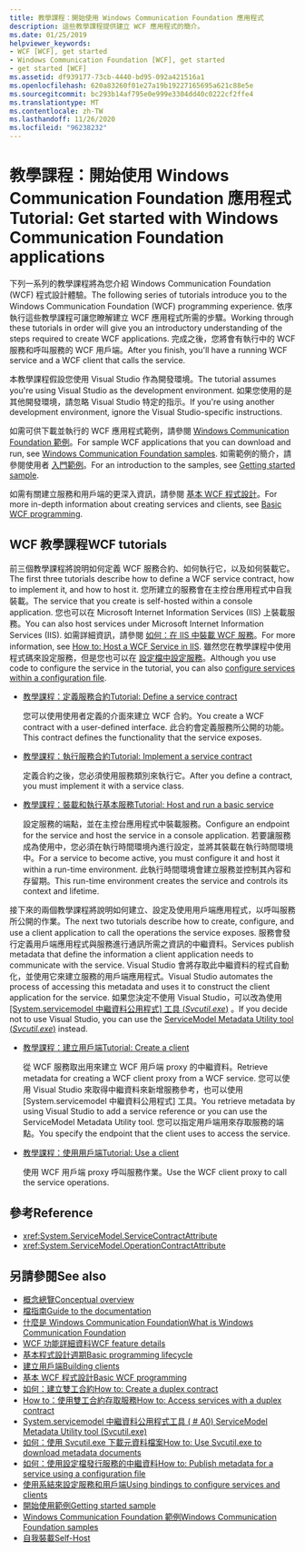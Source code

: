 ```yaml
---
title: 教學課程：開始使用 Windows Communication Foundation 應用程式
description: 這些教學課程提供建立 WCF 應用程式的簡介。
ms.date: 01/25/2019
helpviewer_keywords:
- WCF [WCF], get started
- Windows Communication Foundation [WCF], get started
- get started [WCF]
ms.assetid: df939177-73cb-4440-bd95-092a421516a1
ms.openlocfilehash: 620a83260f01e27a19b19227165695a621c88e5e
ms.sourcegitcommit: bc293b14af795e0e999e3304dd40c0222cf2ffe4
ms.translationtype: MT
ms.contentlocale: zh-TW
ms.lasthandoff: 11/26/2020
ms.locfileid: "96238232"
---
```

# <a name="tutorial-get-started-with-windows-communication-foundation-applications"></a><span data-ttu-id="c0339-103">教學課程：開始使用 Windows Communication Foundation 應用程式</span><span class="sxs-lookup"><span data-stu-id="c0339-103">Tutorial: Get started with Windows Communication Foundation applications</span></span>

<span data-ttu-id="c0339-104">下列一系列的教學課程將為您介紹 Windows Communication Foundation (WCF) 程式設計體驗。</span><span class="sxs-lookup"><span data-stu-id="c0339-104">The following series of tutorials introduce you to the Windows Communication Foundation (WCF) programming experience.</span></span> <span data-ttu-id="c0339-105">依序執行這些教學課程可讓您瞭解建立 WCF 應用程式所需的步驟。</span><span class="sxs-lookup"><span data-stu-id="c0339-105">Working through these tutorials in order will give you an introductory understanding of the steps required to create WCF applications.</span></span> <span data-ttu-id="c0339-106">完成之後，您將會有執行中的 WCF 服務和呼叫服務的 WCF 用戶端。</span><span class="sxs-lookup"><span data-stu-id="c0339-106">After you finish, you'll have a running WCF service and a WCF client that calls the service.</span></span>

<span data-ttu-id="c0339-107">本教學課程假設您使用 Visual Studio 作為開發環境。</span><span class="sxs-lookup"><span data-stu-id="c0339-107">The tutorial assumes you're using Visual Studio as the development environment.</span></span> <span data-ttu-id="c0339-108">如果您使用的是其他開發環境，請忽略 Visual Studio 特定的指示。</span><span class="sxs-lookup"><span data-stu-id="c0339-108">If you're using another development environment, ignore the Visual Studio-specific instructions.</span></span>

<span data-ttu-id="c0339-109">如需可供下載並執行的 WCF 應用程式範例，請參閱 [Windows Communication Foundation 範例](samples/index.md)。</span><span class="sxs-lookup"><span data-stu-id="c0339-109">For sample WCF applications that you can download and run, see [Windows Communication Foundation samples](samples/index.md).</span></span> <span data-ttu-id="c0339-110">如需範例的簡介，請參閱使用者 [入門範例](samples/getting-started-sample.md)。</span><span class="sxs-lookup"><span data-stu-id="c0339-110">For an introduction to the samples, see [Getting started sample](samples/getting-started-sample.md).</span></span>

<span data-ttu-id="c0339-111">如需有關建立服務和用戶端的更深入資訊，請參閱 [基本 WCF 程式設計](basic-wcf-programming.md)。</span><span class="sxs-lookup"><span data-stu-id="c0339-111">For more in-depth information about creating services and clients, see [Basic WCF programming](basic-wcf-programming.md).</span></span>

## <a name="wcf-tutorials"></a><span data-ttu-id="c0339-112">WCF 教學課程</span><span class="sxs-lookup"><span data-stu-id="c0339-112">WCF tutorials</span></span>

<span data-ttu-id="c0339-113">前三個教學課程將說明如何定義 WCF 服務合約、如何執行它，以及如何裝載它。</span><span class="sxs-lookup"><span data-stu-id="c0339-113">The first three tutorials describe how to define a WCF service contract, how to implement it, and how to host it.</span></span> <span data-ttu-id="c0339-114">您所建立的服務會在主控台應用程式中自我裝載。</span><span class="sxs-lookup"><span data-stu-id="c0339-114">The service that you create is self-hosted within a console application.</span></span> <span data-ttu-id="c0339-115">您也可以在 Microsoft Internet Information Services (IIS) 上裝載服務。</span><span class="sxs-lookup"><span data-stu-id="c0339-115">You can also host services under Microsoft Internet Information Services (IIS).</span></span> <span data-ttu-id="c0339-116">如需詳細資訊，請參閱 [如何：在 IIS 中裝載 WCF 服務](feature-details/how-to-host-a-wcf-service-in-iis.md)。</span><span class="sxs-lookup"><span data-stu-id="c0339-116">For more information, see [How to: Host a WCF Service in IIS](feature-details/how-to-host-a-wcf-service-in-iis.md).</span></span> <span data-ttu-id="c0339-117">雖然您在教學課程中使用程式碼來設定服務，但是您也可以在 [設定檔中設定服務](configuring-services-using-configuration-files.md)。</span><span class="sxs-lookup"><span data-stu-id="c0339-117">Although you use code to configure the service in the tutorial, you can also [configure services within a configuration file](configuring-services-using-configuration-files.md).</span></span>

- [<span data-ttu-id="c0339-118">教學課程：定義服務合約</span><span class="sxs-lookup"><span data-stu-id="c0339-118">Tutorial: Define a service contract</span></span>](how-to-define-a-wcf-service-contract.md)

    <span data-ttu-id="c0339-119">您可以使用使用者定義的介面來建立 WCF 合約。</span><span class="sxs-lookup"><span data-stu-id="c0339-119">You create a WCF contract with a user-defined interface.</span></span> <span data-ttu-id="c0339-120">此合約會定義服務所公開的功能。</span><span class="sxs-lookup"><span data-stu-id="c0339-120">This contract defines the functionality that the service exposes.</span></span>

- [<span data-ttu-id="c0339-121">教學課程：執行服務合約</span><span class="sxs-lookup"><span data-stu-id="c0339-121">Tutorial: Implement a service contract</span></span>](how-to-implement-a-wcf-contract.md)

    <span data-ttu-id="c0339-122">定義合約之後，您必須使用服務類別來執行它。</span><span class="sxs-lookup"><span data-stu-id="c0339-122">After you define a contract, you must implement it with a service class.</span></span>

- [<span data-ttu-id="c0339-123">教學課程：裝載和執行基本服務</span><span class="sxs-lookup"><span data-stu-id="c0339-123">Tutorial: Host and run a basic service</span></span>](how-to-host-and-run-a-basic-wcf-service.md)

    <span data-ttu-id="c0339-124">設定服務的端點，並在主控台應用程式中裝載服務。</span><span class="sxs-lookup"><span data-stu-id="c0339-124">Configure an endpoint for the service and host the service in a console application.</span></span> <span data-ttu-id="c0339-125">若要讓服務成為使用中，您必須在執行時間環境內進行設定，並將其裝載在執行時間環境中。</span><span class="sxs-lookup"><span data-stu-id="c0339-125">For a service to become active, you must configure it and host it within a run-time environment.</span></span> <span data-ttu-id="c0339-126">此執行時間環境會建立服務並控制其內容和存留期。</span><span class="sxs-lookup"><span data-stu-id="c0339-126">This run-time environment creates the service and controls its context and lifetime.</span></span>

<span data-ttu-id="c0339-127">接下來的兩個教學課程將說明如何建立、設定及使用用戶端應用程式，以呼叫服務所公開的作業。</span><span class="sxs-lookup"><span data-stu-id="c0339-127">The next two tutorials describe how to create, configure, and use a client application to call the operations the service exposes.</span></span> <span data-ttu-id="c0339-128">服務會發行定義用戶端應用程式與服務進行通訊所需之資訊的中繼資料。</span><span class="sxs-lookup"><span data-stu-id="c0339-128">Services publish metadata that define the information a client application needs to communicate with the service.</span></span> <span data-ttu-id="c0339-129">Visual Studio 會將存取此中繼資料的程式自動化，並使用它來建立服務的用戶端應用程式。</span><span class="sxs-lookup"><span data-stu-id="c0339-129">Visual Studio automates the process of accessing this metadata and uses it to construct the client application for the service.</span></span> <span data-ttu-id="c0339-130">如果您決定不使用 Visual Studio，可以改為使用 [ [System.servicemodel 中繼資料公用程式] 工具 (*Svcutil.exe*)](servicemodel-metadata-utility-tool-svcutil-exe.md) 。</span><span class="sxs-lookup"><span data-stu-id="c0339-130">If you decide not to use Visual Studio, you can use the [ServiceModel Metadata Utility tool (*Svcutil.exe*)](servicemodel-metadata-utility-tool-svcutil-exe.md) instead.</span></span>

- [<span data-ttu-id="c0339-131">教學課程：建立用戶端</span><span class="sxs-lookup"><span data-stu-id="c0339-131">Tutorial: Create a client</span></span>](how-to-create-a-wcf-client.md)

    <span data-ttu-id="c0339-132">從 WCF 服務取出用來建立 WCF 用戶端 proxy 的中繼資料。</span><span class="sxs-lookup"><span data-stu-id="c0339-132">Retrieve metadata for creating a WCF client proxy from a WCF service.</span></span> <span data-ttu-id="c0339-133">您可以使用 Visual Studio 來取得中繼資料來新增服務參考，也可以使用 [System.servicemodel 中繼資料公用程式] 工具。</span><span class="sxs-lookup"><span data-stu-id="c0339-133">You retrieve metadata by using Visual Studio to add a service reference or you can use the ServiceModel Metadata Utility tool.</span></span> <span data-ttu-id="c0339-134">您可以指定用戶端用來存取服務的端點。</span><span class="sxs-lookup"><span data-stu-id="c0339-134">You specify the endpoint that the client uses to access the service.</span></span>

- [<span data-ttu-id="c0339-135">教學課程：使用用戶端</span><span class="sxs-lookup"><span data-stu-id="c0339-135">Tutorial: Use a client</span></span>](how-to-use-a-wcf-client.md)

    <span data-ttu-id="c0339-136">使用 WCF 用戶端 proxy 呼叫服務作業。</span><span class="sxs-lookup"><span data-stu-id="c0339-136">Use the WCF client proxy to call the service operations.</span></span>

## <a name="reference"></a><span data-ttu-id="c0339-137">參考</span><span class="sxs-lookup"><span data-stu-id="c0339-137">Reference</span></span>

- <xref:System.ServiceModel.ServiceContractAttribute>
- <xref:System.ServiceModel.OperationContractAttribute>

## <a name="see-also"></a><span data-ttu-id="c0339-138">另請參閱</span><span class="sxs-lookup"><span data-stu-id="c0339-138">See also</span></span>

- [<span data-ttu-id="c0339-139">概念總覽</span><span class="sxs-lookup"><span data-stu-id="c0339-139">Conceptual overview</span></span>](conceptual-overview.md)
- [<span data-ttu-id="c0339-140">檔指南</span><span class="sxs-lookup"><span data-stu-id="c0339-140">Guide to the documentation</span></span>](guide-to-the-documentation.md)
- [<span data-ttu-id="c0339-141">什麼是 Windows Communication Foundation</span><span class="sxs-lookup"><span data-stu-id="c0339-141">What is Windows Communication Foundation</span></span>](whats-wcf.md)
- [<span data-ttu-id="c0339-142">WCF 功能詳細資料</span><span class="sxs-lookup"><span data-stu-id="c0339-142">WCF feature details</span></span>](feature-details/index.md)
- [<span data-ttu-id="c0339-143">基本程式設計週期</span><span class="sxs-lookup"><span data-stu-id="c0339-143">Basic programming lifecycle</span></span>](basic-programming-lifecycle.md)
- [<span data-ttu-id="c0339-144">建立用戶端</span><span class="sxs-lookup"><span data-stu-id="c0339-144">Building clients</span></span>](building-clients.md)
- [<span data-ttu-id="c0339-145">基本 WCF 程式設計</span><span class="sxs-lookup"><span data-stu-id="c0339-145">Basic WCF programming</span></span>](basic-wcf-programming.md)
- [<span data-ttu-id="c0339-146">如何：建立雙工合約</span><span class="sxs-lookup"><span data-stu-id="c0339-146">How to: Create a duplex contract</span></span>](feature-details/how-to-create-a-duplex-contract.md)
- [<span data-ttu-id="c0339-147">How to：使用雙工合約存取服務</span><span class="sxs-lookup"><span data-stu-id="c0339-147">How to: Access services with a duplex contract</span></span>](feature-details/how-to-access-services-with-a-duplex-contract.md)
- [<span data-ttu-id="c0339-148">System.servicemodel 中繼資料公用程式工具 ( # A0) </span><span class="sxs-lookup"><span data-stu-id="c0339-148">ServiceModel Metadata Utility tool (Svcutil.exe)</span></span>](servicemodel-metadata-utility-tool-svcutil-exe.md)
- [<span data-ttu-id="c0339-149">如何：使用 Svcutil.exe 下載元資料檔案</span><span class="sxs-lookup"><span data-stu-id="c0339-149">How to: Use Svcutil.exe to download metadata documents</span></span>](feature-details/how-to-use-svcutil-exe-to-download-metadata-documents.md)
- [<span data-ttu-id="c0339-150">如何：使用設定檔發行服務的中繼資料</span><span class="sxs-lookup"><span data-stu-id="c0339-150">How to: Publish metadata for a service using a configuration file</span></span>](feature-details/how-to-publish-metadata-for-a-service-using-a-configuration-file.md)
- [<span data-ttu-id="c0339-151">使用系結來設定服務和用戶端</span><span class="sxs-lookup"><span data-stu-id="c0339-151">Using bindings to configure services and clients</span></span>](using-bindings-to-configure-services-and-clients.md)
- [<span data-ttu-id="c0339-152">開始使用範例</span><span class="sxs-lookup"><span data-stu-id="c0339-152">Getting started sample</span></span>](samples/getting-started-sample.md)
- [<span data-ttu-id="c0339-153">Windows Communication Foundation 範例</span><span class="sxs-lookup"><span data-stu-id="c0339-153">Windows Communication Foundation samples</span></span>](samples/index.md)
- [<span data-ttu-id="c0339-154">自我裝載</span><span class="sxs-lookup"><span data-stu-id="c0339-154">Self-Host</span></span>](samples/self-host.md)
